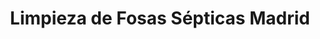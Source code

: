 ---
id: 'service-9'
title: 'Limpieza de Fosas Sépticas Madrid'
titleMeta: "▷ Limpieza y Vaciado de Fosas Sépticas | Servicio 24h"
canonical: https://www.desatascos-madrid.com/services/limpieza-fosas-septicas
lugar: 'Madrid'
mediumImage: 'fosassepticas-md.webp'
largeImage: 'fosassepticas-lg.webp'
metaContent: "🏆 Limpieza de Fosas Sépticas en Madrid【POCITEN】Vaciado y mantenimiento 24h ⚡ Servicio urgente ✅ Mejor precio garantizado ☎️ 647 376 782"
detailBreadcrumbSubTitle: 'Servicios de Fosas Sépticas'
detailBreadcrumbDesc: 'Expertos en limpieza y mantenimiento de fosas sépticas'

title2: 'Limpieza de Fosas Sépticas'
detailSubTitle: 'Servicio profesional de limpieza y mantenimiento de fosas sépticas'

parrafo: "Especialistas en limpieza, vaciado y mantenimiento de fosas sépticas en Madrid"

descripcion: "<h3 class='text-[#004680]'>Limpieza de Fosas Sépticas en Madrid</h3>
<p>En <strong>Pociten</strong> somos expertos en <b>limpieza de fosas sépticas</b> con más de 25 años de experiencia. Ofrecemos servicios profesionales de <b>vaciado de fosas sépticas</b> y mantenimiento integral.</p>

<p>Nuestros servicios principales incluyen:</p>
<ul>
<p>✅ Limpieza profesional de fosas</p>
<p>🔄 Vaciado con camión cuba</p>
<p>🔧 Mantenimiento preventivo</p>
</ul>"

contenidoDescripcion1: "
<h2><strong>Servicios de Fosas Sépticas</strong></h2>
<p>Como especialistas en <b>limpieza de fosas sépticas</b>, ofrecemos:</p>
<br>
<h3><strong>Limpieza Profesional</strong></h3>
<ul>
<p>🧹 Limpieza integral del sistema</p>
<p>💧 Eliminación de residuos</p>
<p>🔍 Inspección con cámara</p>
<p>📋 Certificados técnicos</p>
</ul>
<br>
<h3><strong>Vaciado de Fosas</strong></h3>
<ul>
<p>🚛 Camiones cuba especializados</p>
<p>⚡ Servicio de urgencia 24h</p>
<p>♻️ Gestión ecológica de residuos</p>
<p>📊 Control y seguimiento</p>
</ul>"

contenidoDescripcion2: "
<h2><strong>Mantenimiento de Fosas Sépticas</strong></h2>
<p>Realizamos <b>mantenimiento de fosas sépticas</b> preventivo y correctivo:</p>
<br>
<h3><strong>Plan de Mantenimiento</strong></h3>
<ul>
<p>📅 Revisiones periódicas</p>
<p>🛠️ Reparaciones preventivas</p>
<p>🔬 Análisis del sistema</p>
<p>📈 Optimización del rendimiento</p>
</ul>
<br>
<h3><strong>Ventajas de Nuestro Servicio</strong></h3>
<ul>
<p>⚡ Respuesta rápida</p>
<p>💰 Precios competitivos</p>
<p>✅ Garantía de trabajo</p>
<p>🌱 Respeto al medio ambiente</p>
</ul>"

contenidoDescripcion3: "
<h2><strong>Compromiso con la Calidad</strong></h2>
<ul>
<p>👨‍🔧 Personal cualificado</p>
<p>🛠️ Equipos avanzados</p>
<p>📋 Certificaciones oficiales</p>
<p>💯 Satisfacción garantizada</p>
</ul>"

accordionData:
 [
    {
      question: '¿Cada cuánto hay que limpiar una fosa séptica?',
      answer:
        'Se recomienda realizar una limpieza completa de la fosa séptica cada 12-18 meses, aunque puede variar según el uso y el tamaño. Un mantenimiento regular previene problemas y alarga la vida útil del sistema.',
    },
    {
      question: '¿Cuánto cuesta vaciar una fosa séptica?',
      answer:
        'El precio varía según el tamaño de la fosa y su ubicación. Ofrecemos presupuestos personalizados sin compromiso, garantizando la mejor relación calidad-precio del mercado.',
    },
    {
      question: '¿Qué incluye el servicio de mantenimiento?',
      answer:
        'Nuestro servicio incluye inspección completa, limpieza, vaciado, revisión de componentes, análisis del funcionamiento y recomendaciones de mantenimiento. También realizamos reparaciones si son necesarias.',
    },
    {
      question: '¿Ofrecen servicio de emergencia para fosas sépticas?',
      answer: 'Sí, disponemos de servicio de urgencia 24 horas para problemas con fosas sépticas. Nuestro equipo responde rápidamente para evitar daños mayores y resolver cualquier emergencia.',
    },
    {
      question: '¿Cómo gestionan los residuos de las fosas sépticas?',
      answer:
        'Realizamos una gestión responsable y ecológica de todos los residuos, cumpliendo con la normativa vigente. Contamos con los permisos necesarios y utilizamos plantas de tratamiento autorizadas.',
    },
  ]

isFeatured: true
---